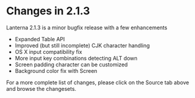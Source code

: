 # Changes in 2.1.3 #
Lanterna 2.1.3 is a minor bugfix release with a few enhancements

  * Expanded Table API
  * Improved (but still incomplete) CJK character handling
  * OS X input compatibility fix
  * More input key combinations detecting ALT down
  * Screen padding character can be customized
  * Background color fix with Screen

For a more complete list of changes, please click on the Source tab above and browse the changesets.